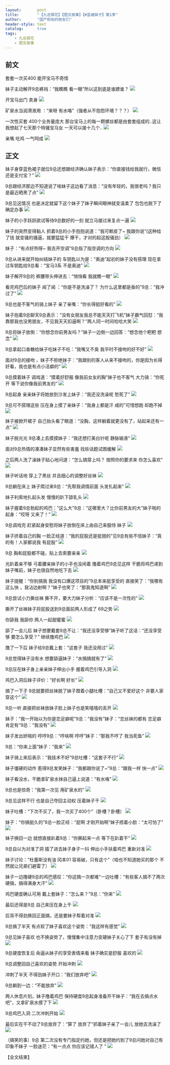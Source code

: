 ```yaml
---
layout:       post
title:        "【九总探花】【图文故事】【#蓝裙妹子】第1季"
author:       "国产和他的朋友们"
header-style: text
catalog:      true
tags:
    - 九总探花
    - 图文故事
---
```


## 前文

套套一次买400 能开宝马不奇怪

妹子主动解开9总裤裆：“我瞧瞧 看一眼”所以这到底是谁嫖谁？
![](https://t.tmh7.app/tupian/forum/202411/29/013741zneiz77e7eeodjy9.gif)

开宝马出门 卖身
![](https://t.tmh7.app/tupian/forum/202411/29/013743yij7rq2yb72quoju.gif)

矿泉水当润滑液用 ：“来呀 有水咯”（强者从不抱怨环境？？？）
![](https://t.tmh7.app/tupian/forum/202411/29/014043qgwobw5njllxg8w1.gif)

一次性买套 400个业务量庞大 那台宝马上的每一颗螺丝都是由套套组成的..这让我想起了七天那个特骚宝马女 一天可以接十几个..
![](https://t.tmh7.app/tupian/forum/202411/29/013629y2wt2uww2qtw122w.gif)

亲嘴 吃鸡 一气呵成
![](https://t.tmh7.app/tupian/forum/202411/29/013628libjkjk0izebjkzb.gif)

## 正文

妹子身穿蓝色裙子就位9总还想跟经济确认妹子表示：“你直接钱给我就行，微信还是支付宝？”
![](https://t.tmh7.app/tupian/forum/202411/29/011317dxcnwklgzc81uig8.gif)

9总跟经济那边不知道说了啥妹子这边看了消息：“没有年轻的，我很老吗？我只是最近晒黑了点”
![](https://t.tmh7.app/tupian/forum/202411/29/011319qx332j135b43s833.gif)

9总见这情况 也是决定就留下这个妹子了妹子瞬间眼神就变温柔了 包包也脱下了确定办事
![](https://t.tmh7.app/tupian/forum/202411/29/011321mxllwqqsu7ccqu44.gif)

妹子的小手跃跃欲试等待9总数好的一刻 就立马接过来复点一遍
![](https://t.tmh7.app/tupian/forum/202411/29/011324qnx2o6rnc5tpkgup.gif)

妹子的突然变得黏人 抓着9总的小手抱抱说道：“我可赖皮了~ 我跟你说”(这种给了钱 就变骚的骚逼，就要猛猛干 爆干，才对的起这股骚劲）
![](https://t.tmh7.app/tupian/forum/202411/29/011327fju8xnixjastbtnn.gif)

妹子：“有点好热呀~ 我去开空调”9总指了指空调的方向 
![](https://t.tmh7.app/tupian/forum/202411/29/011329aas29y2yi99k9kqf.gif)

9总从进来就开始纠结妹子的 车钥匙以为是：“奥迪”起初的妹子没有搭理 现在拿过车钥匙给9总看：“宝马3系 不是奥迪”
![](https://t.tmh7.app/tupian/forum/202411/29/011332bhb6rssoj84tpsbw.gif)

妹子解开9总的 裤腰带头伸进去：“悄悄看 我就瞧一眼”
![](https://t.tmh7.app/tupian/forum/202411/29/011334b6r5z0h8hd5wws35.gif)

看完鸡巴后的妹子 闻了闻 ：“你是不是洗澡了？ 为什么这里都是香的”9总：“我冲过了”
![](https://t.tmh7.app/tupian/forum/202411/29/011339zxd0jdgfdbzewfvt.gif)

9总也是不客气的骑上妹子 亲了亲嘴：“你长得挺好看的”
![](https://t.tmh7.app/tupian/forum/202411/29/011347sg2235kkakadz4d2.gif)

妹子抱着9总聊天9总表示：“没有女朋友我总不能天天打飞机”妹子霸气回怼：“我靠那我也没男朋友，不见我天天扣逼啊？”两人同一时间哈哈大笑
![](https://t.tmh7.app/tupian/forum/202411/29/011355rrpyq66wnqvx6yvv.gif)

9总将妹子放倒：“你想念你前男友吗？”妹子一边倒一边回答：“想念他个粑粑 想念”
![](https://t.tmh7.app/tupian/forum/202411/29/011407mbq2fkf063ff76fq.gif)

9总拿起口香糖给妹子吃妹子不吃：“我嘴又不臭 我平时不接吻的好不好” 
![](https://t.tmh7.app/tupian/forum/202411/29/011417a9zsbs3q9599q3je.gif)

面对9总的接吻 ，妹子不拒绝妹子：“我跟别的客人从来不接吻的，你是因为长得好看，我也是有点小洁癖的” 
![](https://t.tmh7.app/tupian/forum/202411/29/011425jo5jzgy99qznnozt.gif)

9总摸着妹子 调戏道：“摸着好舒服 像我前女友的胸”妹子也不客气 大力骑：“你死开 等下说你像我前男友的” 
![](https://t.tmh7.app/tupian/forum/202411/29/011432l66x21u7g6t2t46u.gif)

9总起身 亲亲妹子将她放到沙发上妹子：“我还没洗澡呢 愁死了” 
![](https://t.tmh7.app/tupian/forum/202411/29/011445tnpthypnnt55rdpi.gif)

9总可不搭理这些 压在身上摸了亲妹子：“我身上都是汗 咸的”可惜想跑 却跑不掉 
![](https://t.tmh7.app/tupian/forum/202411/29/011502kjvyygggydt8ogv8.gif)

妹子被掀开裙子 自己抬头看了眼道：“没胸，这样躺着就更没有了，站起来还有一点” 
![](https://t.tmh7.app/tupian/forum/202411/29/011510jgx84gptx47g8pct.gif)

妹子脱光光 9总凑上去摸摸妹子：“我还想打美白针呢 静脉输液” 
![](https://t.tmh7.app/tupian/forum/202411/29/011521s0b37u8zu4l7g4yg.gif)

面对9总热情的凑凑妹子显然有些害羞 找些话题试图缓解 
![](https://t.tmh7.app/tupian/forum/202411/29/011527rxdpovnrzgmvw3ju.gif)

之后两人洗了澡妹子贴心地问道：“怎么搞穿上吗？ 按照你的要求来 你怎么喜欢” 
![](https://t.tmh7.app/tupian/forum/202411/29/011538d6sollo6bio6l6l2.gif)

妹子听话地 穿上了黑丝 并且细心的调整好丝袜 
![](https://t.tmh7.app/tupian/forum/202411/29/011549j9c90d4meaccc334.gif)

9总躺在床上 妹子爬过来9总：“先帮我调情前面 头发扎起来” 
![](https://t.tmh7.app/tupian/forum/202411/29/011556pzjza4aoj9y2by4t.gif)

妹子利索地扎起头发 慢慢的趴下舔乳头 
![](https://t.tmh7.app/tupian/forum/202411/29/011611d6gqsukut6qoqqse.gif)

妹子握着9总勃起的鸡巴：“这么大”9总：“这哪里大？比你前男友的大”妹子啪的起身：“哎呀 又来了！” 
![](https://t.tmh7.app/tupian/forum/202411/29/011625z0x30assjaa8fce4.gif)

9总调戏完 赶紧起身安慰将妹子放倒在床上由自己来服侍 妹子 
![](https://t.tmh7.app/tupian/forum/202411/29/011630ygqoqxxfwhprf3jj.gif)

妹子挤着自己的胸 一脸正经道：“我的屁股还是挺翘的”见9总有些不信妹子：“真的有！人家都说我 有屁股” 
![](https://t.tmh7.app/tupian/forum/202411/29/011638dcad8efsd078m8f5.gif)

9总 胸和屁股都不碰，贴上去索要亲亲 
![](https://t.tmh7.app/tupian/forum/202411/29/011656vasj9sjhh6qedkd9.gif)

光趴着亲不够 弓着腰亲妹子的小手也没闲着 撸着鸡巴9总见这样 干脆将鸡巴递到妹子嘴前，妹子也很自然地吃下去 
![](https://t.tmh7.app/tupian/forum/202411/29/011708uy49t5595vntqzqq.gif)

妹子提醒：“你别搞我 我没有口爆这项目的”9总本来挺享受的 直接笑了：“我哪有这么快 ，我沾边射啊？”妹子也笑了：“那我鬼知道啊” 
![](https://t.tmh7.app/tupian/forum/202411/29/011715egp6kqib7p0h0i65.gif)

9总尝试小力撕丝袜 撕不开，要大力妹子分析：“应该不是一次性的” 
![](https://t.tmh7.app/tupian/forum/202411/29/011722cpap0ewitpjbedlm.gif)

撕开了丝袜妹子将屁股送到9总面前两人形成了 69之势 
![](https://t.tmh7.app/tupian/forum/202411/29/011729wpzp68osl0c8ocbj.gif)

你舔我 我舔你 两人一起甜蜜蜜 
![](https://t.tmh7.app/tupian/forum/202411/29/011744e265v6m2evgq355x.gif)

舔了一会儿后 妹子想要戴套9总不让：“我还没享受够”妹子听了这话：“还没享受够 要怎么享受？” 继续撸鸡巴 
![](https://t.tmh7.app/tupian/forum/202411/29/011750bgzch3mxmxsj5eee.gif)

撸了一下后 妹子给9总戴上套：“这套子 我还没用过” 
![](https://t.tmh7.app/tupian/forum/202411/29/011755xgvut3g6wrf9nu5z.gif)

9总觉得妹子没有水 想要舔逼妹子：“水搞搞就有了” 
![](https://t.tmh7.app/tupian/forum/202411/29/011801nhma4tatam6baacd.gif)

9总压在妹子身上亲亲妹子伸出小手 握着鸡巴引导入洞 
![](https://t.tmh7.app/tupian/forum/202411/29/011808j5zh3qgh1z23hz83.gif)

鸡巴入洞后妹子评价：“好长啊 好长” 
![](https://t.tmh7.app/tupian/forum/202411/29/011815nkmkuukicnlmu5m8.gif)

搞了一下子 9总就要把丝袜脱了妹子蹬着小腿吐槽：“自己又不爱好这个 非要人家穿这个” 
![](https://t.tmh7.app/tupian/forum/202411/29/011835umck9592g9gvk9x5.gif)

9总一听 直接把丝袜放妹子脸上妹子也是笑嘻嘻的丢开 
![](https://t.tmh7.app/tupian/forum/202411/29/011849nnpxwiz2aironwrr.gif)

妹子：“我一开始以为你是恋足癖呢”9总：“我没有”妹子：“恋丝袜的都有 恋足癖肯定有”9总：“我没有” 
![](https://t.tmh7.app/tupian/forum/202411/29/011857gn840b4n20nnn5kk.gif)

妹子发出娇喘的 哼哼9总：“哼啥啊 哼哼”妹子：“那我不哼了 我当死鱼” 
![](https://t.tmh7.app/tupian/forum/202411/29/011910qfh4xea1fa7iufif.gif)

9总：“你来上面”妹子：“我来” 
![](https://t.tmh7.app/tupian/forum/202411/29/011918fyjnfg9ejm9jy99z.gif)

妹子骑上来后表示：“我技术不好”9总吐槽：“这套子不行” 
![](https://t.tmh7.app/tupian/forum/202411/29/011929zzx4ukr3ux4lp4he.gif)

妹子僵硬的动作 惹得9总发笑妹子：“我都跟你说了~”9总：“跟我一样 快一点” 
![](https://t.tmh7.app/tupian/forum/202411/29/011937zbrblrb5szlbzad5.gif)

妹子看没水，干脆拿矿泉水抹自己逼上说道：“有水咯” 
![](https://t.tmh7.app/tupian/forum/202411/29/011952jaqz0brdsbbhqsor.gif)

9总也是惊奇：“我第一次见 用矿泉水的” 
![](https://t.tmh7.app/tupian/forum/202411/29/012005f7w11qoko2hg1kbz.gif)

9总见这样不行 也是自己夺回主动权 压着妹子干 
![](https://t.tmh7.app/tupian/forum/202411/29/012015lq5gl93pghv6eh9l.gif)

妹子吐槽：“下次不买了，我一次买了400个”（卧槽？卧槽） 
![](https://t.tmh7.app/tupian/forum/202411/29/012024cletlwibwhn70ow2.gif)

妹子：“你搞挺久的”9总一脸正经：“屁啊 才刚开始啊”妹子捂着小脸：“太可怕了” 
![](https://t.tmh7.app/tupian/forum/202411/29/012036uqqr3n6ibz638tsi.gif)

妹子换回一边 就想直接趴着9总：“你撅起来一点 等下在趴着干” 
![](https://t.tmh7.app/tupian/forum/202411/29/012041pn0ro0senn0uzn0e.gif)

9总自以为对准了洞 插了进去妹子身子一抖 伸出小手扶着鸡巴 重新对准 
![](https://t.tmh7.app/tupian/forum/202411/29/012048wo9nzgi41orrg4f7.gif)

妹子讨论：“杜蕾斯没有油 冈本01 容易破，只有这个”（咱也不知道她买的那个 不然就让兄弟们避雷了） 
![](https://t.tmh7.app/tupian/forum/202411/29/012103vz2qd8ttq69n2iqn.gif)

妹子一边撸硬9总的鸡巴感叹：“你这搞一次都难”一边吐槽：“有些客人搞不了两次硬搞，搞得满身大汗” 
![](https://t.tmh7.app/tupian/forum/202411/29/012119p5ngjgxum9udtfhd.gif)

鸡巴硬度确认可用 戴上套妹子：“怎么来？”9总：“你来” 
![](https://t.tmh7.app/tupian/forum/202411/29/012126xcbj5s77mzqjjq7s.gif)

最后还得是9总 自己来压在身上干 
![](https://t.tmh7.app/tupian/forum/202411/29/012145fa22hj5fhegfnzjy.gif)

后背不得劲换回正面搞，还是要妹子帮着对准 
![](https://t.tmh7.app/tupian/forum/202411/29/012206fovkrerkxqwrfh1q.gif)

9总搞了半天 有点软了妹子喜欢这个姿势：“我这样有感觉” 
![](https://t.tmh7.app/tupian/forum/202411/29/012220x4sej5kc4xy54qxk.gif)

9总见妹子喜欢 也不换姿势了，慢慢集中注意力变硬妹子关心了下 套子有没有掉 
![](https://t.tmh7.app/tupian/forum/202411/29/012232uoq0er55z5ine5x0.gif)

9总硬度恢复后 肏逼从妹子的享受表情来看 妹子确实是舒服 喜欢的 
![](https://t.tmh7.app/tupian/forum/202411/29/012245kubkkqb09giibs0i.gif)

9总调整回自己喜欢的姿势 开始冲刺 
![](https://t.tmh7.app/tupian/forum/202411/29/012300nkn0c3kvsgs56v16.gif)

冲刺了半天 不得劲妹子开口：“我们放弃吧” 
![](https://t.tmh7.app/tupian/forum/202411/29/012313ubh988klyz1zkl91.gif)

9总躺到一边：“不能放弃” 
![](https://t.tmh7.app/tupian/forum/202411/29/012321xdqyl042skzwqlb0.gif)

两人休息片刻，妹子撸着鸡巴 保持硬度9总起身准备开干妹子：“我在去搞点水吧”，又拿矿泉水摸了下 
![](https://t.tmh7.app/tupian/forum/202411/29/012330qffqqblmf2ffzqcm.gif)

9总鸡巴入洞 二次冲刺开始 
![](https://t.tmh7.app/tupian/forum/202411/29/012343tb8wbwityak9y1qb.gif)

最后实在干不动了9总放弃了：“算了 放弃了”抓着妹子亲了一会儿 放她去洗澡了 
![](https://t.tmh7.app/tupian/forum/202411/29/012350rhspxu422gh6n46n.gif)

（搞笑的事）9总 第二次没有专门指定约她，但还是把她约到了9总问她对自己有印象不妹子 一脸迷茫：“有一点点 你应该记错人了 ”
![](https://t.tmh7.app/tupian/forum/202411/29/012403r2ggoc558ifhztbf.gif)

【全文结束】